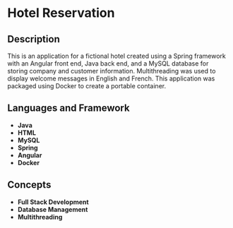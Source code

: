 <h1>Hotel Reservation</h1>

<h2>Description</h2>
This is an application for a fictional hotel created using a Spring framework with an Angular front end, Java back end, and a MySQL database for storing company and customer information. Multithreading was used to display welcome messages in English and French. This application was packaged using Docker to create a portable container.
<br>


<h2>Languages and Framework</h2>

- <b>Java</b>
- <b>HTML</b>
- <b>MySQL</b>
- <b>Spring</b>
- <b>Angular</b>
- <b>Docker</b>

<h2>Concepts</h2>

- <b>Full Stack Development</b>
- <b>Database Management</b>
- <b>Multithreading</b>
